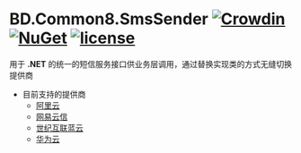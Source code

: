 # BD.Common8.SmsSender [![Crowdin](https://badges.crowdin.net/bdcommon8/localized.svg)](https://crowdin.com/project/bdcommon8) [![NuGet](https://img.shields.io/nuget/v/BD.Common8.SmsSender.svg)](https://www.nuget.org/packages/BD.Common8.SmsSender) [![license](https://img.shields.io/badge/license-MIT%20License-yellow.svg)](https://github.com/BeyondDimension/Common/blob/dev8/LICENSE)
用于 **.NET** 的统一的短信服务接口供业务层调用，通过替换实现类的方式无缝切换提供商
- 目前支持的提供商
	- [阿里云](https://help.aliyun.com/product/44282.html)
	- [网易云信](https://yunxin.163.com/sms)
	- [世纪互联蓝云](https://bccs.21vbluecloud.com/intro/sms)
	- [华为云](https://www.huaweicloud.com/product/msgsms.html)
